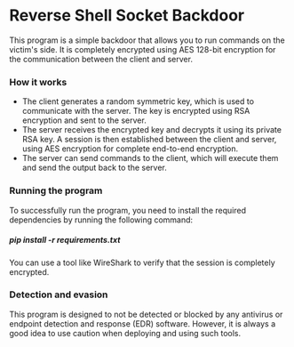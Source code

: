 # Reverse Shell Socket Backdoor

This program is a simple backdoor that allows you to run commands on the victim's side. It is completely encrypted using AES 128-bit encryption for the communication between the client and server.

### How it works
- The client generates a random symmetric key, which is used to communicate with the server. The key is encrypted using RSA encryption and sent to the server.
- The server receives the encrypted key and decrypts it using its private RSA key. A session is then established between the client and server, using AES encryption for complete end-to-end encryption.
- The server can send commands to the client, which will execute them and send the output back to the server.

### Running the program
To successfully run the program, you need to install the required dependencies by running the following command:

##### pip install -r requirements.txt
You can use a tool like WireShark to verify that the session is completely encrypted.

### Detection and evasion
This program is designed to not be detected or blocked by any antivirus or endpoint detection and response (EDR) software. However, it is always a good idea to use caution when deploying and using such tools.

